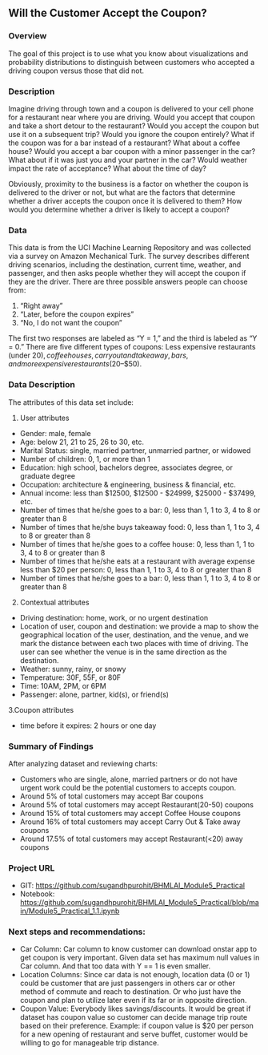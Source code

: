 ## Will the Customer Accept the Coupon?

### Overview

The goal of this project is to use what you know about visualizations and probability distributions to distinguish between customers who accepted a driving coupon versus those that did not.

### Description

Imagine driving through town and a coupon is delivered to your cell phone for a restaurant near where you are driving. Would you accept that coupon and take a short detour to the restaurant? Would you accept the coupon but use it on a subsequent trip? Would you ignore the coupon entirely? What if the coupon was for a bar instead of a restaurant? What about a coffee house? Would you accept a bar coupon with a minor passenger in the car? What about if it was just you and your partner in the car? Would weather impact the rate of acceptance? What about the time of day?

Obviously, proximity to the business is a factor on whether the coupon is delivered to the driver or not, but what are the factors that determine whether a driver accepts the coupon once it is delivered to them? How would you determine whether a driver is likely to accept a coupon?


### Data

This data is from the UCI Machine Learning Repository and was collected via a survey on Amazon Mechanical Turk. The survey describes different driving scenarios, including the destination, current time, weather, and passenger, and then asks people whether they will accept the coupon if they are the driver. 
There are three possible answers people can choose from:

1. “Right away” 
2. “Later, before the coupon expires” 
3. “No, I do not want the coupon”

The first two responses are labeled as “Y = 1,” and the third is labeled as “Y = 0.” There are five different types of coupons: Less expensive restaurants (under $20), coffee houses, carryout and takeaway, bars, and more expensive restaurants ($20–$50).

### Data Description

The attributes of this data set include:

1. User attributes
- Gender: male, female
- Age: below 21, 21 to 25, 26 to 30, etc.
- Marital Status: single, married partner, unmarried partner, or widowed
- Number of children: 0, 1, or more than 1
- Education: high school, bachelors degree, associates degree, or graduate degree
- Occupation: architecture & engineering, business & financial, etc.
- Annual income: less than $12500, $12500 - $24999, $25000 - $37499, etc.
- Number of times that he/she goes to a bar: 0, less than 1, 1 to 3, 4 to 8 or greater than 8
- Number of times that he/she buys takeaway food: 0, less than 1, 1 to 3, 4 to 8 or greater than 8
- Number of times that he/she goes to a coffee house: 0, less than 1, 1 to 3, 4 to 8 or greater than 8
- Number of times that he/she eats at a restaurant with average expense less than $20 per person: 0, less than 1, 1 to 3, 4 to 8 or greater than 8
- Number of times that he/she goes to a bar: 0, less than 1, 1 to 3, 4 to 8 or greater than 8

2. Contextual attributes
- Driving destination: home, work, or no urgent destination
- Location of user, coupon and destination: we provide a map to show the geographical location of the user, destination, and the venue, and we mark the distance between each two places with time of driving. The user can see whether the venue is in the same direction as the destination.
- Weather: sunny, rainy, or snowy
- Temperature: 30F, 55F, or 80F
- Time: 10AM, 2PM, or 6PM
- Passenger: alone, partner, kid(s), or friend(s)

3.Coupon attributes
   - time before it expires: 2 hours or one day

### Summary of Findings

After analyzing dataset and reviewing charts:
- Customers who are single, alone, married partners or do not have urgent work could be the potential customers to accepts coupon.
- Around 5% of total customers may accept Bar coupons
- Around 5% of total customers may accept Restaurant(20-50) coupons
- Around 15% of total customers may accept Coffee House coupons
- Around 16% of total customers may accept Carry Out & Take away coupons
- Around 17.5% of total customers may accept Restaurant(<20) away coupons

### Project URL
- GIT: https://github.com/sugandhpurohit/BHMLAI_Module5_Practical
- Notebook: https://github.com/sugandhpurohit/BHMLAI_Module5_Practical/blob/main/Module5_Practical_1.1.ipynb

### Next steps and recommendations:

- Car Column: Car column to know customer can download onstar app to get coupon is very important. Given data set has maximum null values in Car column. And that too data with Y == 1 is even smaller.
- Location Columns: Since car data is not enough, location data (0 or 1) could be customer that are just passengers in others car or other method of commute and reach to destination. Or who just have the coupon and plan to utilize later even if its far or in opposite direction.
- Coupon Value: Everybody likes savings/discounts. It would be great if dataset has coupon value so customer can decide manage trip route based on their preference. Example: if coupon value is $20 per person for a new opening of restaurant and serve buffet, customer would be willing to go for manageable trip distance.